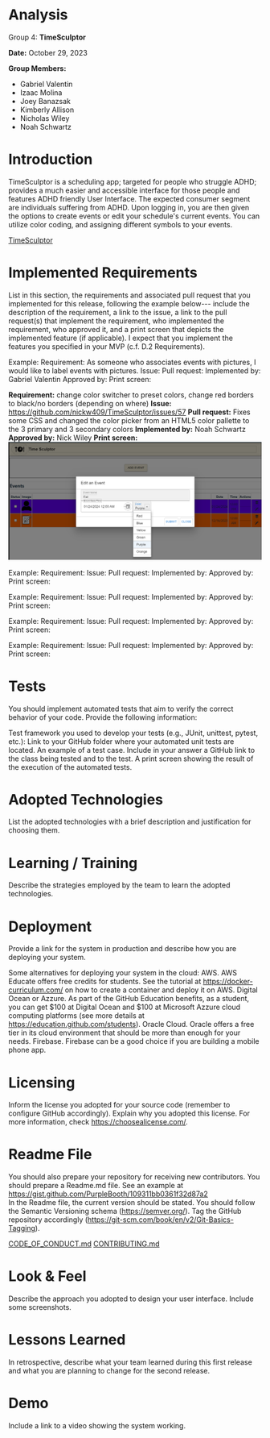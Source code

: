 # Analysis

Group 4: **TimeSculptor**

**Date:** October 29, 2023

**Group Members:**

- Gabriel Valentin
- Izaac Molina
- Joey Banazsak
- Kimberly Allison
- Nicholas Wiley
- Noah Schwartz

# Introduction
TimeSculptor is a scheduling app; targeted for people who struggle ADHD; provides a much easier and accessible interface for those people and features ADHD friendly User Interface. The expected consumer segment are individuals suffering from ADHD. Upon logging in, you are then given the options to create events or edit your schedule's current events. You can utilize color coding, and assigning different symbols to your events. 

[TimeSculptor](https://github.com/nickw409/TimeSculptor)

# Implemented Requirements

List in this section, the requirements and associated pull request that you implemented for this release, following the example below---
include the description of the requirement, a link to the issue, a link to the pull request(s) that implement the requirement, who implemented the requirement, 
who approved it, and a print screen that depicts the implemented feature (if applicable). I expect that you implement the features you specified in your MVP (c.f. D.2 Requirements).

Example:
Requirement: As someone who associates events with pictures, I would like to label events with pictures. 
Issue: <link to your GitHub issue>
Pull request: 
Implemented by: Gabriel Valentin
Approved by: 
Print screen: 

**Requirement:** change color switcher to preset colors, change red borders to black/no borders (depending on where) 
**Issue:** https://github.com/nickw409/TimeSculptor/issues/57
**Pull request:** Fixes some CSS and changed the color picker from an HTML5 color pallette to the 3 primary and 3 secondary colors 
**Implemented by:** Noah Schwartz
**Approved by:** Nick Wiley
**Print screen:**
![Color Code](../assets/colorcode.png)

Example:
Requirement:
Issue: <link to your GitHub issue>
Pull request: 
Implemented by: 
Approved by: 
Print screen: 

Example:
Requirement:
Issue: <link to your GitHub issue>
Pull request: 
Implemented by: 
Approved by: 
Print screen: 

Example:
Requirement:
Issue: <link to your GitHub issue>
Pull request: 
Implemented by: 
Approved by: 
Print screen: 

Example:
Requirement:
Issue: <link to your GitHub issue>
Pull request: 
Implemented by: 
Approved by: 
Print screen: 

# Tests

You should implement automated tests that aim to verify the correct behavior of your code. Provide the following information:

Test framework you used to develop your tests (e.g., JUnit, unittest, pytest, etc.):
Link to your GitHub folder where your automated unit tests are located.
An example of a test case. Include in your answer a GitHub link to the class being tested and to the test.
A print screen showing the result of the execution of the automated tests. 

# Adopted Technologies

List the adopted technologies with a brief description and justification for choosing them.

# Learning / Training

Describe the strategies employed by the team to learn the adopted technologies. 

# Deployment

Provide a link for the system in production and describe how you are deploying your system. 

Some alternatives for deploying your system in the cloud: 
AWS. AWS Educate offers free credits for students. See the tutorial at https://docker-curriculum.com/ on how to create a container and deploy it on AWS. 
Digital Ocean or Azzure. As part of the GitHub Education benefits, as a student, you can get $100 at Digital Ocean and $100 at Microsoft Azzure cloud computing platforms (see more details at https://education.github.com/students).
Oracle Cloud. Oracle offers a free tier in its cloud environment that should be more than enough for your needs.
Firebase. Firebase can be a good choice if you are building a mobile phone app. 

# Licensing

Inform the license you adopted for your source code (remember to configure GitHub accordingly). Explain why you adopted this license. For more information, check https://choosealicense.com/.

# Readme File

You should also prepare your repository for receiving new contributors. You should prepare a Readme.md file. See an example at https://gist.github.com/PurpleBooth/109311bb0361f32d87a2   
In the Readme file, the current version should be stated. You should follow the Semantic Versioning schema (https://semver.org/). Tag the GitHub repository accordingly (https://git-scm.com/book/en/v2/Git-Basics-Tagging). 

[CODE_OF_CONDUCT.md](https://github.com/nickw409/TimeSculptor/blob/main/CODE_OF_CONDUCT.md)
[CONTRIBUTING.md](https://github.com/nickw409/TimeSculptor/blob/main/CONTRIBUTING.md)

# Look & Feel

Describe the approach you adopted to design your user interface. Include some screenshots.

# Lessons Learned

In retrospective, describe what your team learned during this first release and what you are planning to change for the second release. 

# Demo

Include a link to a video showing the system working.
